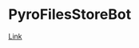 # PyroFilesStoreBot


[Link](https://heroku.com/deploy?template=https://github.com/fpband/PyroFilesStoreBot0002)


